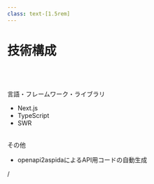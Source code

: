 ```yaml
---
class: text-[1.5rem]
---
```


# 技術構成

<br>
<br>
<br>

<div class="mb-[1.8rem]">言語・フレームワーク・ライブラリ</div>

- Next.js
- TypeScript
- SWR

<br>

<div class="mb-[1.8rem]">その他</div>

- openapi2aspidaによるAPI用コードの自動生成

<div
  class="absolute bottom-[1rem] right-[1rem] text-[1rem]"
>
  <SlideCurrentNo /> / <SlidesTotal />
</div>

<!--
まず、技術構成です。  
  
フレームワークはNext.jsを使用しています。  
  
今回は先ほど紹介したように、バックエンドの設計書を作れていたので、  
フロントエンドで使うAPI関連のコードの自動生成をaspidaで試してみました。
-->